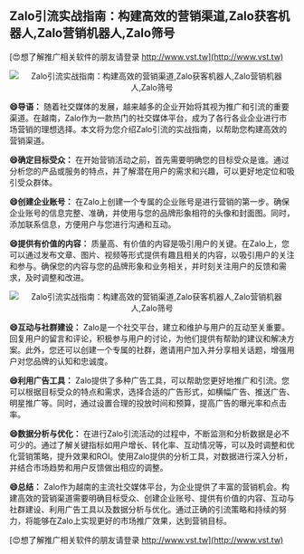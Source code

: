 ## **Zalo引流实战指南：构建高效的营销渠道,Zalo获客机器人,Zalo营销机器人,Zalo筛号**

[😍想了解推广相关软件的朋友请登录 http://www.vst.tw](http://www.vst.tw)

 <center><img src="https://vst.tw/MP4/tuiguang/png/2.png" alt="Zalo引流实战指南：构建高效的营销渠道,Zalo获客机器人,Zalo营销机器人,Zalo筛号"></center>

**😄导语：**
随着社交媒体的发展，越来越多的企业开始将其视为推广和引流的重要渠道。在越南，Zalo作为一款热门的社交媒体平台，成为了各行各业企业进行市场营销的理想选择。本文将为您介绍Zalo引流的实战指南，以帮助您构建高效的营销渠道。

**😄确定目标受众：**
在开始营销活动之前，首先需要明确您的目标受众是谁。通过分析您的产品或服务的特点，并了解潜在用户的需求和兴趣，可以更好地定位和吸引受众群体。

**😄创建企业账号：**
在Zalo上创建一个专属的企业账号是进行营销的第一步。确保企业账号的信息完整、准确，并使用与您的品牌形象相符的头像和封面图。同时，添加联系信息，方便用户与您进行沟通和互动。

**😄提供有价值的内容：**
质量高、有价值的内容是吸引用户的关键。在Zalo上，您可以通过发布文章、图片、视频等形式提供有趣且相关的内容，以吸引用户的关注和参与。确保您的内容与您的品牌形象和业务相关，并时刻关注用户的反馈和需求，及时调整和改进。

 <center><img src="https://vst.tw/MP4/tuiguang/png/6.png" alt="Zalo引流实战指南：构建高效的营销渠道,Zalo获客机器人,Zalo营销机器人,Zalo筛号"></center>

**😄互动与社群建设：**
Zalo是一个社交平台，建立和维护与用户的互动至关重要。回复用户的留言和评论，积极参与用户的讨论，为他们提供有帮助的建议和解决方案。此外，您还可以创建一个专属的社群，邀请用户加入并分享相关话题，增强用户对您品牌的认知和忠诚度。

**😄利用广告工具：**
Zalo提供了多种广告工具，可以帮助您更好地推广和引流。您可以根据目标受众的特点和需求，选择合适的广告形式，如横幅广告、推送广告、明星推广等。同时，通过设置合理的投放时间和预算，提高广告的曝光率和点击率。

**😄数据分析与优化：**
在进行Zalo引流活动的过程中，不断监测和分析数据是必不可少的。通过了解关键指标如用户增长、转化率、互动情况等，可以及时调整和优化营销策略，提升效果和ROI。使用Zalo提供的分析工具，对数据进行深入分析，并结合市场趋势和用户反馈做出相应的调整。

**😄总结：**
Zalo作为越南的主流社交媒体平台，为企业提供了丰富的营销机会。构建高效的营销渠道需要明确目标受众、创建企业账号、提供有价值的内容、互动与社群建设、利用广告工具以及数据分析与优化。通过正确的引流策略和持续的努力，将能够在Zalo上实现更好的市场推广效果，达到营销目标。

[😍想了解推广相关软件的朋友请登录 http://www.vst.tw](http://www.vst.tw)



